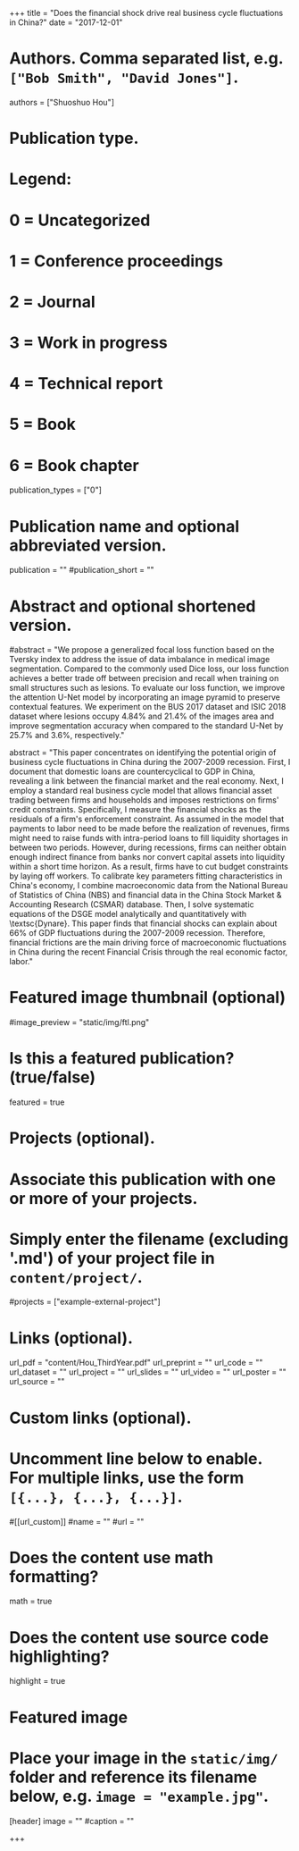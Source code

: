 +++
title = "Does the financial shock drive real business cycle fluctuations in China?"
date = "2017-12-01"

# Authors. Comma separated list, e.g. `["Bob Smith", "David Jones"]`.

authors = ["Shuoshuo Hou"]

# Publication type.
# Legend:
# 0 = Uncategorized
# 1 = Conference proceedings
# 2 = Journal
# 3 = Work in progress
# 4 = Technical report
# 5 = Book
# 6 = Book chapter
publication_types = ["0"]

# Publication name and optional abbreviated version.
publication = ""
#publication_short = ""

# Abstract and optional shortened version.

#abstract = "We propose a generalized focal loss function based on the Tversky index to address the issue of data imbalance in medical image segmentation. Compared to the commonly used Dice loss, our loss function achieves a better trade off between precision and recall when training on small structures such as lesions. To evaluate our loss function, we improve the attention U-Net model by incorporating an image pyramid to preserve contextual features. We experiment on the BUS 2017 dataset and ISIC 2018 dataset where lesions occupy 4.84% and 21.4% of the images area and improve segmentation accuracy when compared to the standard U-Net by 25.7% and 3.6%, respectively."

abstract = "This paper concentrates on identifying the potential origin of business cycle fluctuations in China during the 2007-2009 recession. First, I document that domestic loans are countercyclical to GDP in China, revealing a link between the financial market and the real economy. Next,  I employ a standard real business cycle model that allows financial asset trading between firms and households and imposes restrictions on firms' credit constraints. Specifically, I measure the financial shocks as the residuals of a firm's enforcement constraint. As assumed in the model that payments to labor need to be made before the realization of revenues, firms might need to raise funds with intra-period loans to fill liquidity shortages in between two periods. However, during recessions, firms can neither obtain enough indirect finance from banks nor convert capital assets into liquidity within a short time horizon. As a result, firms have to cut budget constraints by laying off workers. To calibrate key parameters fitting characteristics in China's economy, I combine macroeconomic data from the National Bureau of Statistics of China (NBS) and financial data in the China Stock Market \& Accounting Research (CSMAR) database. Then, I solve systematic equations of the DSGE model analytically and quantitatively with \textsc{Dynare}. This paper finds that financial shocks can explain about 66\% of GDP fluctuations during the 2007-2009 recession. Therefore, financial frictions are the main driving force of macroeconomic fluctuations in China during the recent Financial Crisis through the real economic factor, labor."

# Featured image thumbnail (optional)
#image_preview = "static/img/ftl.png"

# Is this a featured publication? (true/false)
featured = true

# Projects (optional).
#   Associate this publication with one or more of your projects.
#   Simply enter the filename (excluding '.md') of your project file in `content/project/`.
#projects = ["example-external-project"]

# Links (optional).
url_pdf = "content/Hou_ThirdYear.pdf"
url_preprint = ""
url_code = ""
url_dataset = ""
url_project = ""
url_slides = ""
url_video = ""
url_poster = ""
url_source = ""

# Custom links (optional).
#   Uncomment line below to enable. For multiple links, use the form `[{...}, {...}, {...}]`.
#[[url_custom]]
#name = ""
#url = ""

# Does the content use math formatting?
math = true

# Does the content use source code highlighting?
highlight = true
  
# Featured image
# Place your image in the `static/img/` folder and reference its filename below, e.g. `image = "example.jpg"`.
[header]
image = ""
#caption = ""

+++
 
